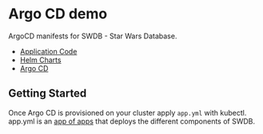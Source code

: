 # Argo CD demo

ArgoCD manifests for SWDB - Star Wars Database.

- [Application Code](https://github.com/adamhancockcg/swdb.app)
- [Helm Charts](https://github.com/adamhancockcg/swdb.helm)
- [Argo CD](https://github.com/adamhancockcg/swdb.argocd)

## Getting Started

Once Argo CD is provisioned on your cluster apply `app.yml` with kubectl. app.yml is an [app of apps](https://argo-cd.readthedocs.io/en/stable/operator-manual/cluster-bootstrapping/#app-of-apps-pattern) that deploys the different components of SWDB.
